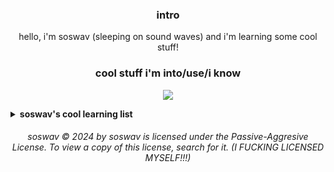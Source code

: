 <h3 align="center">intro</h3>
<p align="center" >hello, i'm soswav (sleeping on sound waves) and i'm learning some cool stuff!</p>

<h3 align="center">cool stuff i'm into/use/i know</h3>

<p align="center">
  <a href="https://skillicons.dev">
    <img src="https://skillicons.dev/icons?i=nim,css,bash,discord,linux,mastodon,md,vscodium,php,bots,git,github,vim,neovim" />
  </a>
</p>

<details>
	<summary><b>soswav's cool learning list</b></summary>
<p>
here's the stuff i'm currently trying to learn (like, really hard):

* rust, [?]
* java, [?]
* c, [?]
* lua, [?]
* nix, [?]

the second priority would be:

* nim (i love nim sm), [O]
* css, [O]
* bash, [O]
* dutch (i also love dutch), [-]
* html, [-]
* php, [-]
* c#, [?]

and, the third priority is:

* go, [?]
* c++, [?]
* perl [?]

```txt
[?] - nothing yet
[O] - i'm good at it, i believe
[-] - a bit
```

</p>

</details>

<h6 align="center"> soswav © 2024 by soswav is licensed under the Passive-Aggresive License. To view a copy of this license, search for it. (I FUCKING LICENSED MYSELF!!!)</h6>
